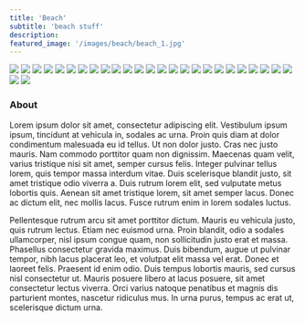 ```yaml
---
title: 'Beach'
subtitle: 'beach stuff'
description:
featured_image: '/images/beach/beach_1.jpg'
---
```


<div class="gallery" data-columns="1">
	<img src="/images/beach/beach_1.jpg">
  <img src="/images/beach/beach_2.jpg">
  <img src="/images/beach/beach_3.jpg">
  <img src="/images/beach/beach_4.jpg">
  <img src="/images/beach/beach_5.jpg">
  <img src="/images/beach/beach_6.jpg">
  <img src="/images/beach/beach_7.jpg">
  <img src="/images/beach/beach_8.jpg">
  <img src="/images/beach/beach_9.jpg">
  <img src="/images/beach/beach_10.jpg">
  <img src="/images/beach/beach_11.jpg">
  <img src="/images/beach/beach_12.jpg">
  <img src="/images/beach/beach_13.jpg">
  <img src="/images/beach/beach_14.jpg">
  <img src="/images/beach/beach_15.jpg">
  <img src="/images/beach/beach_16.jpg">
  <img src="/images/beach/beach_17.jpg">
  <img src="/images/beach/beach_18.jpg">
	<img src="/images/beach/beach_19.jpg">
	<img src="/images/beach/beach_20.jpg">
	<img src="/images/beach/beach_21.jpg">
	<img src="/images/beach/beach_22.jpg">
	<img src="/images/beach/beach_23.jpg">
	<img src="/images/beach/beach_24.jpg">
	<img src="/images/beach/beach_25.jpg">
	<img src="/images/beach/beach_26.jpg">
	<img src="/images/beach/beach_27.jpg">
</div>

### About

Lorem ipsum dolor sit amet, consectetur adipiscing elit. Vestibulum ipsum ipsum, tincidunt at vehicula in, sodales ac urna. Proin quis diam at dolor condimentum malesuada eu id tellus. Ut non dolor justo. Cras nec justo mauris. Nam commodo porttitor quam non dignissim. Maecenas quam velit, varius tristique nisi sit amet, semper cursus felis. Integer pulvinar tellus lorem, quis tempor massa interdum vitae. Duis scelerisque blandit justo, sit amet tristique odio viverra a. Duis rutrum lorem elit, sed vulputate metus lobortis quis. Aenean sit amet tristique lorem, sit amet semper lacus. Donec ac dictum elit, nec mollis lacus. Fusce rutrum enim in lorem sodales luctus.

Pellentesque rutrum arcu sit amet porttitor dictum. Mauris eu vehicula justo, quis rutrum lectus. Etiam nec euismod urna. Proin blandit, odio a sodales ullamcorper, nisl ipsum congue quam, non sollicitudin justo erat et massa. Phasellus consectetur gravida maximus. Duis bibendum, augue ut pulvinar tempor, nibh lacus placerat leo, et volutpat elit massa vel erat. Donec et laoreet felis. Praesent id enim odio. Duis tempus lobortis mauris, sed cursus nisl consectetur ut. Mauris posuere libero at lacus posuere, sit amet consectetur lectus viverra. Orci varius natoque penatibus et magnis dis parturient montes, nascetur ridiculus mus. In urna purus, tempus ac erat ut, scelerisque dictum urna.
